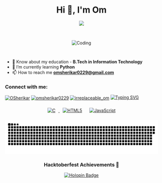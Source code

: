 <h1 align="center">Hi 👋, I'm Om</h1>
<p align="center">
    <img src="https://readme-typing-svg.herokuapp.com?color=32CD32&width=600&height=38&lines=A+passionate+programmer+from+Maharashtra...;Problem+solver...;Exploring+the+world+of+tech...&center=true"></a>
</p>


<br>
<p align="center">
  <img alt="Coding" width="600" src="https://mir-s3-cdn-cf.behance.net/project_modules/fs/eef76b143584307.627d06916ce10.gif">
</p>
<br>






- 📄 Know about my education - **B.Tech in Information Technology**
- 🌱 I’m currently learning **Python**
- 📫 How to reach me **omsherikar0229@gmail.com**


<h3 align="left">Connect with me:</h3>
<p align="left">
  <a href="https://twitter.com/OSherikar" target="blank"><img align="center" src="https://raw.githubusercontent.com/rahuldkjain/github-profile-readme-generator/master/src/images/icons/Social/twitter.svg" alt="OSherikar" height="30" width="40" /></a>
  <a href="https://linkedin.com/in/omsherikar0229" target="blank"><img align="center" src="https://raw.githubusercontent.com/rahuldkjain/github-profile-readme-generator/master/src/images/icons/Social/linked-in-alt.svg" alt="omsherikar0229" height="30" width="40" /></a>
  <a href="https://instagram.com/irreplaceable_om" target="blank"><img align="center" src="https://raw.githubusercontent.com/rahuldkjain/github-profile-readme-generator/master/src/images/icons/Social/instagram.svg" alt="irreplaceable_om" height="30" width="40" /></a>
<a href="#"><img src="https://readme-typing-svg.herokuapp.com?font=Hack+Nerd+Font&duration=2000&pause=500&color=E6EDF3&random=false&width=435&lines=Feel+free+to+connect+with+me+%F0%9F%98%8A+" alt="Typing SVG" /></a>

<div align="center">  
  <a href="https://www.cprogramming.com/" target="_blank">
    <img style="margin: 10px" src="https://profilinator.rishav.dev/skills-assets/c-original.svg" alt="C" height="50" />
     <a href="https://en.wikipedia.org/wiki/HTML5" target="_blank"><img style="margin: 10px" src="https://profilinator.rishav.dev/skills-assets/html5-original-wordmark.svg" alt="HTML5" height="50" /></a>
     <a href="https://www.javascript.com/" target="_blank"><img style="margin: 10px" src="https://profilinator.rishav.dev/skills-assets/javascript-original.svg" alt="JavaScript" height="50" /></a> 
     

<p align="center">
 <img width="1000" src="GitHub-snake.svg" alt="snake"/>
</p>


### Hacktoberfest Achievements 🎉
[![Holopin Badge](https://assets.holopin.io/hf2024levels/level0-sloth-code-0-0-0-0.webp)](https://holopin.io/@omsherikar)



 
</div>
